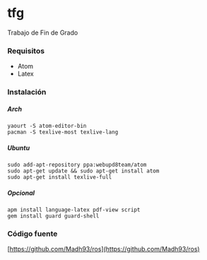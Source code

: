 # tfg

Trabajo de Fin de Grado

### Requisitos

* Atom
* Latex

### Instalación

##### Arch

    yaourt -S atom-editor-bin
    pacman -S texlive-most texlive-lang

##### Ubuntu

    sudo add-apt-repository ppa:webupd8team/atom
    sudo apt-get update && sudo apt-get install atom
    sudo apt-get install texlive-full

##### Opcional

    apm install language-latex pdf-view script
    gem install guard guard-shell

### Código fuente

[https://github.com/Madh93/ros](https://github.com/Madh93/ros)